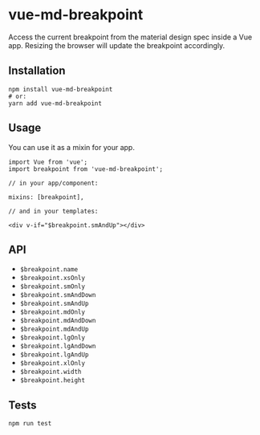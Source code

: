 # vue-md-breakpoint

Access the current breakpoint from the material design spec inside a Vue app.
Resizing the browser will update the breakpoint accordingly.

## Installation

    npm install vue-md-breakpoint
    # or:
    yarn add vue-md-breakpoint

## Usage

You can use it as a mixin for your app.

    import Vue from 'vue';
    import breakpoint from 'vue-md-breakpoint';

    // in your app/component:

    mixins: [breakpoint],

    // and in your templates:

    <div v-if="$breakpoint.smAndUp"></div>

## API

- `$breakpoint.name`
- `$breakpoint.xsOnly`
- `$breakpoint.smOnly`
- `$breakpoint.smAndDown`
- `$breakpoint.smAndUp`
- `$breakpoint.mdOnly`
- `$breakpoint.mdAndDown`
- `$breakpoint.mdAndUp`
- `$breakpoint.lgOnly`
- `$breakpoint.lgAndDown`
- `$breakpoint.lgAndUp`
- `$breakpoint.xlOnly`
- `$breakpoint.width`
- `$breakpoint.height`

## Tests

    npm run test

